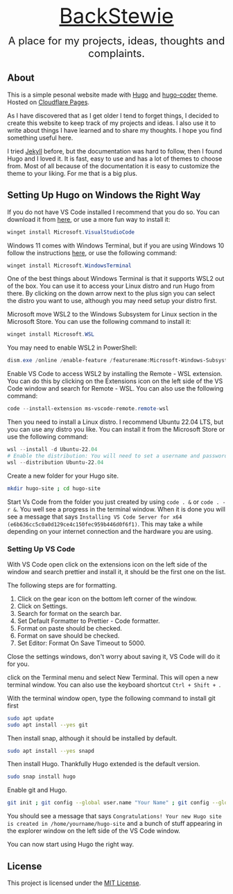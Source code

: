 <div>
  <p align="center"><font size="9">
    <a href="https://blackstewie.com">BackStewie</a>
  </font></p>
  <p align="center"><font size="5">
    A place for my projects, ideas, thoughts and complaints.
  </font></p>
</div>

## About

This is a simple pesonal website made with [Hugo](https://gohugo.io/) and [hugo-coder](https://github.com/luizdepra/hugo-coder) theme. Hosted on [Cloudflare Pages](https://pages.cloudflare.com/).

As I have discovered that as I get older I tend to forget things, I decided to create this website to keep track of my projects and ideas. I also use it to write about things I have learned and to share my thoughts. I hope you find something useful here.

I tried [Jekyll](http://jekyllrb.com) before, but the documentation was hard to follow, then I found Hugo and I loved it. It is fast, easy to use and has a lot of themes to choose from. Most of all because of the documentation it is easy to customize the theme to your liking. For me that is a big plus.

## Setting Up Hugo on Windows the Right Way

If you do not have VS Code installed I recommend that you do so. You can download it from [here](https://code.visualstudio.com/), or use a more fun way to install it:

```powershell
winget install Microsoft.VisualStudioCode
```

Windows 11 comes with Windows Terminal, but if you are using Windows 10 follow the instructions [here](https://docs.microsoft.com/en-us/windows/terminal/get-started), or use the following command:

```powershell
winget install Microsoft.WindowsTerminal
```

One of the best things about Windows Terminal is that it supports WSL2 out of the box. You can use it to access your Linux distro and run Hugo from there. By clicking on the down arrow next to the plus sign you can select the distro you want to use, although you may need setup your distro first.

Microsoft move WSL2 to the Windows Subsystem for Linux section in the Microsoft Store. You can use the following command to install it:

```powershell
winget install Microsoft.WSL
```

You may need to enable WSL2 in PowerShell:

```powershell
dism.exe /online /enable-feature /featurename:Microsoft-Windows-Subsystem-Linux /all /norestart
```

Enable VS Code to access WSL2 by installing the Remote - WSL extension. You can do this by clicking on the Extensions icon on the left side of the VS Code window and search for Remote - WSL. You can also use the following command:

```powershell
code --install-extension ms-vscode-remote.remote-wsl
```

Then you need to install a Linux distro. I recommend Ubuntu 22.04 LTS, but you can use any distro you like. You can install it from the Microsoft Store or use the following command:

```powershell
wsl --install -d Ubuntu-22.04
# Enable the distribution: You will need to set a username and password.
wsl --distribution Ubuntu-22.04
```

Create a new folder for your Hugo site.

```bash
mkdir hugo-site ; cd hugo-site
```

Start Vs Code from the folder you just created by using `code . &` or `code . -r &`. You well see a progress in the terminal window. When it is done you will see a message that says `Installing VS Code Server for x64 (e6b636cc5c0a0d129ce4c150fec959b446d0f6f1)`. This may take a while depending on your internet connection and the hardware you are using.

### Setting Up VS Code

With VS Code open click on the extensions icon on the left side of the window and search prettier and install it, it should be the first one on the list.

The following steps are for formatting.

1. Click on the gear icon on the bottom left corner of the window.
2. Click on Settings.
3. Search for format on the search bar.
4. Set Default Formatter to Prettier - Code formatter.
5. Format on paste should be checked.
6. Format on save should be checked.
7. Set Editor: Format On Save Timeout to 5000.

Close the settings windows, don't worry about saving it, VS Code will do it for you.

click on the Terminal menu and select New Terminal. This will open a new terminal window. You can also use the keyboard shortcut `Ctrl + Shift + `.

With the terminal window open, type the following command to install git first

```bash
sudo apt update
sudo apt install --yes git
```

Then install snap, although it should be installed by default.

```bash
sudo apt install --yes snapd
```

Then install Hugo. Thankfully Hugo extended is the default version.

```bash
sudo snap install hugo
```

Enable git and Hugo.

```bash
git init ; git config --global user.name "Your Name" ; git config --global user.email " ; hugo new site . --force
```

You should see a message that says `Congratulations! Your new Hugo site is created in /home/yourname/hugo-site` and a bunch of stuff appearing in the explorer window on the left side of the VS Code window.

You can now start using Hugo the right way.

## License

This project is licensed under the [MIT License](LICENSE).

